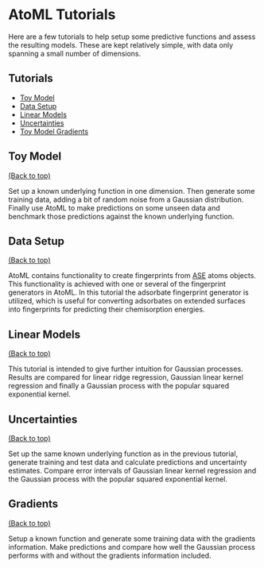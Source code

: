 # AtoML Tutorials

Here are a few tutorials to help setup some predictive functions and assess the resulting models. These are kept relatively simple, with data only spanning a small number of dimensions.

## Tutorials

-   [Toy Model](#toy-model)
-   [Data Setup](#data-setup)
-   [Linear Models](#linear-models)
-   [Uncertainties](#uncertainties)
-   [Toy Model Gradients](#gradients)

## Toy Model

[(Back to top)](#atoml-tutorials)

Set up a known underlying function in one dimension. Then generate some training data, adding a bit of random noise from a Gaussian distribution. Finally use AtoML to make predictions on some unseen data and benchmark those predictions against the known underlying function.

## Data Setup

[(Back to top)](#atoml-tutorials)

AtoML contains functionality to create fingerprints from [ASE](https://wiki.fysik.dtu.dk/ase/) atoms objects. This functionality is achieved with one or several of the fingerprint generators in AtoML. In this tutorial the adsorbate fingerprint generator is utilized, which is useful for converting adsorbates on extended surfaces into fingerprints for predicting their chemisorption energies.

## Linear Models

[(Back to top)](#atoml-tutorials)

This tutorial is intended to give further intuition for Gaussian processes. Results are compared for linear ridge regression, Gaussian linear kernel regression and finally a Gaussian process with the popular squared exponential kernel.

## Uncertainties

[(Back to top)](#atoml-tutorials)

Set up the same known underlying function as in the previous tutorial, generate training and test data and calculate predictions and uncertainty estimates. Compare error intervals of Gaussian linear kernel regression and the Gaussian process with the popular squared exponential kernel.

## Gradients

[(Back to top)](#atoml-tutorials)

Setup a known function and generate some training data with the gradients information. Make predictions and compare how well the Gaussian process performs with and without the gradients information included.

